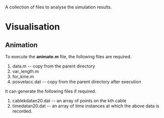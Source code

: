 A collection of files to analyse the simulation results.

# Visualisation

## Animation

To execute the **animate.m** file, the following files are required.
1. data.m -- copy from the parent directory
2. var_length.m
3. for_kine.m
4. posvelacc.dat -- copy from the parent directory after execution

It can generate the following files if required.
1. cablekdatan20.dat -- an array of points on the kth cable
2. timedatan20.dat -- an array of time instances at which the above data is recorded.


